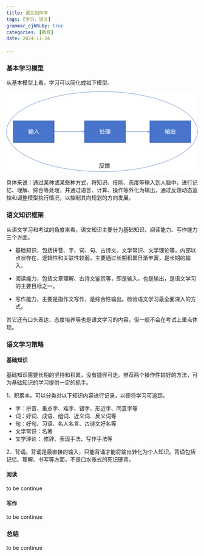 ```yaml
---
title: 语文如何学 
tags: [学习，语文]
grammar_cjkRuby: true
categories: [教育]
date: 2024-11-24

---
```





### 基本学习模型

从基本模型上看，学习可以简化成如下模型。

![基本学习模型](./语文如何学/framework.png)

具体来说：通过某种或某些种方式，将知识、技能、态度等输入到人脑中，进行记忆、理解、综合等处理，并通过语言、计算、操作等外化为输出，通过反馈动态监控和调整模型执行情况，以控制其向规划的方向发展。


### 语文知识框架

从语文学习和考试的角度来看，语文知识主要分为基础知识、阅读能力、写作能力三个方面。

- 基础知识，包括拼音、字、词、句、古诗文、文学常识、文学理论等，内部以点状存在，逻辑性和关联性较弱，主要通过长期积累日渐丰富，是长期的输入。

- 阅读能力，包括文章理解、古诗文鉴赏等，即是输入，也是输出，是语文学习的主要目标之一。

- 写作能力，主要是指作文写作，是综合性输出。检验语文学习最全面深入的方式。

其它还有口头表达、态度培养等也是语文学习的内容，但一般不会在考试上重点体现。


### 语文学习策略

#### 基础知识
基础知识需要长期的坚持和积累，没有捷径可走。推荐两个操作性较好的方法，可为基础知识的学习提供一定的抓手。

1、积累本。可以分类对以下知识内容进行记录，以便将学习可追踪。
- 字：拼音、重点字、难字、错字、形近字、同意字等
- 词：好词、成语、组词、近义词、反义词等
- 句：好句、习语、名人名言、古诗文好名等
- 文学常识：名著
- 文学理论： 修辞、表现手法、写作手法等

2、背诵。背诵是最直接的输入，只能背诵才能将输出转化为个人知识。背诵包括记忆、理解、书写等方面，不是口水账式的死记硬背。

#### 阅读

to be continue

#### 写作

to be continue


### 总结
to be continue